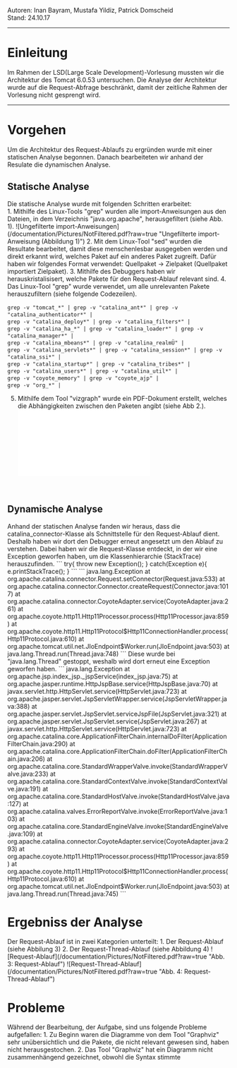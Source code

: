 Autoren: Inan Bayram, Mustafa Yildiz, Patrick Domscheid</br>
Stand: 24.10.17</br>

<hr>

<h1>Einleitung</h1>
Im Rahmen der LSD(Large Scale Development)-Vorlesung mussten wir
die Architektur des Tomcat 6.0.53 untersuchen. Die Analyse der
Architektur wurde auf die Request-Abfrage beschränkt, damit der
zeitliche Rahmen der Vorlesung nicht gesprengt wird.

<hr>

<h1>Vorgehen</h1>
Um die Architektur des Request-Ablaufs zu ergründen wurde mit einer
statischen Analyse begonnen. Danach bearbeiteten wir anhand der Resulate
die dynamischen Analyse.

<h2>Statische Analyse</h2>
Die statische Analyse wurde mit folgenden Schritten erarbeitet:</br>
1. Mithilfe des Linux-Tools "grep" wurden alle import-Anweisungen aus den
Dateien, in dem Verzeichnis "java.org.apache", herausgefiltert (siehe Abb. 1).
![Ungefilterte import-Anweisungen](/documentation/Pictures/NotFiltered.pdf?raw=true "Ungefilterte import-Anweisung (Abbildung 1)")
2. Mit dem Linux-Tool "sed" wurden die Resultate bearbeitet, damit diese
menschenlesbar ausgegeben werden und direkt erkannt wird, welches Paket auf
ein anderes Paket zugreift. Dafür haben wir folgendes Format verwendet:
Quellpaket -> Zielpaket (Quellpaket importiert Zielpaket).
3. Mithilfe des Debuggers haben wir herauskristalisisert, welche Pakete für den
Request-Ablauf relevant sind.
4. Das Linux-Tool "grep" wurde verwendet, um alle unrelevanten Pakete
herauszufiltern (siehe folgende Codezeilen).

```grep -v "el_*" | grep -v "jasper_*" | grep -v "jk_*" | grep -v "naming_*" |
grep -v "tomcat_*" | grep -v "catalina_ant*" | grep -v "catalina_authenticator*" |
grep -v "catalina_deploy*" | grep -v "catalina_filters*" |
grep -v "catalina_ha_*" | grep -v "catalina_loader*" | grep -v "catalina_manager*" |
grep -v "catalina_mbeans*" | grep -v "catalina_realmÜ" |
grep -v "catalina_servlets*" | grep -v "catalina_session*" | grep -v "catalina_ssi*" |
grep -v "catalina_startup*" | grep -v "catalina_tribes*" |
grep -v "catalina_users*" | grep -v "catalina_util*" |
grep -v "coyote_memory" | grep -v "coyote_ajp" |
grep -v "org_*" |
```
5. Mithilfe dem Tool "vizgraph" wurde ein PDF-Dokument erstellt, welches
die Abhängigkeiten zwischen den Paketen angibt (siehe Abb 2.).
![Ungefilterte import-Anweisungen](/documentation/Pictures/NotFiltered.pdf?raw=true "Ungefilterte import-Anweisung (Abbildung 2)")
</br>

<h2>Dynamische Analyse</h2>
Anhand der statischen Analyse fanden wir heraus, dass die catalina_connector-Klasse
als Schnittstelle für den Request-Ablauf dient. Deshalb haben wir dort den Debugger
erneut angesetzt um den Ablauf zu verstehen. Dabei haben wir die Request-Klasse entdeckt,
in der wir eine Exception geworfen haben, um die Klassenhierarchie (StackTrace) herauszufinden.
```
try{
    throw new Exception();
} catch(Exception e){
    e.printStackTrace();
}
```
```
java.lang.Exception
	at org.apache.catalina.connector.Request.setConnector(Request.java:533)
	at org.apache.catalina.connector.Connector.createRequest(Connector.java:1017)
	at org.apache.catalina.connector.CoyoteAdapter.service(CoyoteAdapter.java:261)
	at org.apache.coyote.http11.Http11Processor.process(Http11Processor.java:859)
	at org.apache.coyote.http11.Http11Protocol$Http11ConnectionHandler.process(Http11Protocol.java:610)
	at org.apache.tomcat.util.net.JIoEndpoint$Worker.run(JIoEndpoint.java:503)
	at java.lang.Thread.run(Thread.java:748)
```
Diese wurde bei "java.lang.Thread" gestoppt, weshalb wird dort erneut eine Exception
geworfen haben.
```
java.lang.Exception
at org.apache.jsp.index_jsp._jspService(index_jsp.java:75)
at org.apache.jasper.runtime.HttpJspBase.service(HttpJspBase.java:70)
at javax.servlet.http.HttpServlet.service(HttpServlet.java:723)
at org.apache.jasper.servlet.JspServletWrapper.service(JspServletWrapper.java:388)
at org.apache.jasper.servlet.JspServlet.serviceJspFile(JspServlet.java:321)
at org.apache.jasper.servlet.JspServlet.service(JspServlet.java:267)
at javax.servlet.http.HttpServlet.service(HttpServlet.java:723)
at org.apache.catalina.core.ApplicationFilterChain.internalDoFilter(ApplicationFilterChain.java:290)
at org.apache.catalina.core.ApplicationFilterChain.doFilter(ApplicationFilterChain.java:206)
at org.apache.catalina.core.StandardWrapperValve.invoke(StandardWrapperValve.java:233)
at org.apache.catalina.core.StandardContextValve.invoke(StandardContextValve.java:191)
at org.apache.catalina.core.StandardHostValve.invoke(StandardHostValve.java:127)
at org.apache.catalina.valves.ErrorReportValve.invoke(ErrorReportValve.java:103)
at org.apache.catalina.core.StandardEngineValve.invoke(StandardEngineValve.java:109)
at org.apache.catalina.connector.CoyoteAdapter.service(CoyoteAdapter.java:293)
at org.apache.coyote.http11.Http11Processor.process(Http11Processor.java:859)
at org.apache.coyote.http11.Http11Protocol$Http11ConnectionHandler.process(Http11Protocol.java:610)
at org.apache.tomcat.util.net.JIoEndpoint$Worker.run(JIoEndpoint.java:503)
at java.lang.Thread.run(Thread.java:745)
```

<h1>Ergebniss der Analyse</h1>
Der Request-Ablauf ist in zwei Kategorien unterteilt:
1. Der Request-Ablauf (siehe Abbilung 3)
2. Der Request-Thread-Ablauf (siehe Abbildung 4)
![Request-Ablauf](/documentation/Pictures/NotFiltered.pdf?raw=true "Abb. 3: Request-Ablauf")
![Request-Thread-Ablauf](/documentation/Pictures/NotFiltered.pdf?raw=true "Abb. 4: Request-Thread-Ablauf")

<h1>Probleme</h1>
Während der Bearbeitung, der Aufgabe, sind uns folgende Probleme aufgefallen:
1. Zu Beginn waren die Diagramme von dem Tool "Graphviz" sehr unübersichtlich
und die Pakete, die nicht relevant gewesen sind, haben nicht herausgestochen.
2. Das Tool "Graphviz" hat ein Diagramm nicht zusammenhängend gezeichnet,
obwohl die Syntax stimmte
